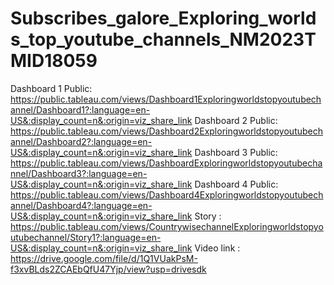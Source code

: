 # Subscribes_galore_Exploring_worlds_top_youtube_channels_NM2023TMID18059
Dashboard 1 Public: https://public.tableau.com/views/Dashboard1Exploringworldstopyoutubechannel/Dashboard1?:language=en-US&:display_count=n&:origin=viz_share_link
Dashboard 2 Public: https://public.tableau.com/views/Dashboard2Exploringworldstopyoutubechannel/Dashboard2?:language=en-US&:display_count=n&:origin=viz_share_link
Dashboard 3 Public: https://public.tableau.com/views/DashboardExploringworldstopyoutubechannel/Dashboard3?:language=en-US&:display_count=n&:origin=viz_share_link
Dashboard 4 Public: https://public.tableau.com/views/Dashboard4Exploringworldstopyoutubechannel/Dashboard4?:language=en-US&:display_count=n&:origin=viz_share_link
Story : https://public.tableau.com/views/CountrywisechannelExploringworldstopyoutubechannel/Story1?:language=en-US&:display_count=n&:origin=viz_share_link
Video link : https://drive.google.com/file/d/1Q1VUakPsM-f3xvBLds2ZCAEbQfU47Yjp/view?usp=drivesdk
